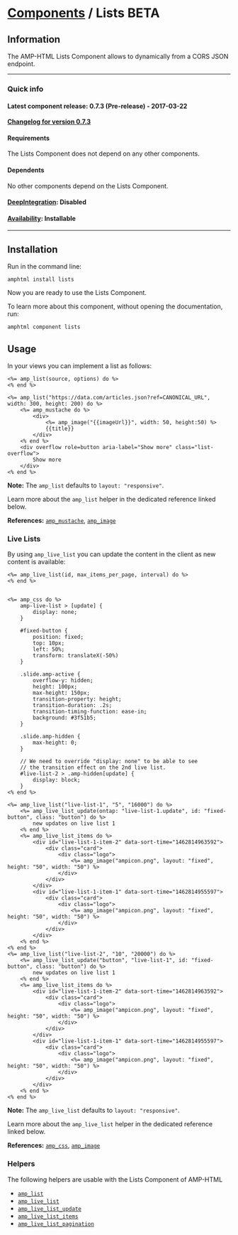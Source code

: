 
# [Components](https://github.com/jonhue/amphtml/tree/master/lib/amphtml/components/docs) / Lists BETA


## Information

The AMP-HTML Lists Component allows to dynamically from a CORS JSON endpoint.

---

### Quick info

#### Latest component release: 0.7.3 (Pre-release) - 2017-03-22

[**Changelog for version 0.7.3**](https://github.com/jonhue/amphtml/blob/master/CHANGELOG.md#073-pre-release---2017-03-22)

#### Requirements

The Lists Component does not depend on any other components.

#### Dependents

No other components depend on the Lists Component.

#### [DeepIntegration](https://github.com/jonhue/amphtml/tree/master/lib/amphtml/components/docs#deepintegration-components): Disabled

#### [Availability](https://github.com/jonhue/amphtml/tree/master/lib/amphtml/components/docs#availability-of-components): Installable

---

## Installation

Run in the command line:

    amphtml install lists

Now you are ready to use the Lists Component.

To learn more about this component, without opening the documentation, run:

    amphtml component lists


## Usage

In your views you can implement a list as follows:

    <%= amp_list(source, options) do %>
    <% end %>

    <%= amp_list("https://data.com/articles.json?ref=CANONICAL_URL", width: 300, height: 200) do %>
        <%= amp_mustache do %>
            <div>
                <%= amp_image("{{imageUrl}}", width: 50, height:50) %>
                {{title}}
            </div>
        <% end %>
        <div overflow role=button aria-label="Show more" class="list-overflow">
            Show more
        </div>
    <% end %>

**Note:** The `amp_list` defaults to `layout: "responsive"`.

Learn more about the `amp_list` helper in the dedicated reference linked below.

**References:** [`amp_mustache`](https://github.com/jonhue/amphtml/blob/master/lib/amphtml/helpers/docs/amp_mustache.md), [`amp_image`](https://github.com/jonhue/amphtml/blob/master/lib/amphtml/helpers/docs/amp_image.md)

### Live Lists

By using `amp_live_list` you can update the content in the client as new content is available:

    <%= amp_live_list(id, max_items_per_page, interval) do %>
    <% end %>


    <%= amp_css do %>
        amp-live-list > [update] {
            display: none;
        }

        #fixed-button {
            position: fixed;
            top: 10px;
            left: 50%;
            transform: translateX(-50%)
        }

        .slide.amp-active {
            overflow-y: hidden;
            height: 100px;
            max-height: 150px;
            transition-property: height;
            transition-duration: .2s;
            transition-timing-function: ease-in;
            background: #3f51b5;
        }

        .slide.amp-hidden {
            max-height: 0;
        }

        // We need to override "display: none" to be able to see
        // the transition effect on the 2nd live list.
        #live-list-2 > .amp-hidden[update] {
            display: block;
        }
    <% end %>

    <%= amp_live_list("live-list-1", "5", "16000") do %>
        <%= amp_live_list_update(ontap: "live-list-1.update", id: "fixed-button", class: "button") do %>
            new updates on live list 1
        <% end %>
        <%= amp_live_list_items do %>
            <div id="live-list-1-item-2" data-sort-time="1462814963592">
                <div class="card">
                    <div class="logo">
                        <%= amp_image("ampicon.png", layout: "fixed", height: "50", width: "50") %>
                    </div>
                </div>
            </div>
            <div id="live-list-1-item-1" data-sort-time="1462814955597">
                <div class="card">
                    <div class="logo">
                        <%= amp_image("ampicon.png", layout: "fixed", height: "50", width: "50") %>
                    </div>
                </div>
            </div>
        <% end %>
    <% end %>
    <%= amp_live_list("live-list-2", "10", "20000") do %>
        <%= amp_live_list_update("button", "live-list-1", id: "fixed-button", class: "button") do %>
            new updates on live list 1
        <% end %>
        <%= amp_live_list_items do %>
            <div id="live-list-1-item-2" data-sort-time="1462814963592">
                <div class="card">
                    <div class="logo">
                        <%= amp_image("ampicon.png", layout: "fixed", height: "50", width: "50") %>
                    </div>
                </div>
            </div>
            <div id="live-list-1-item-1" data-sort-time="1462814955597">
                <div class="card">
                    <div class="logo">
                        <%= amp_image("ampicon.png", layout: "fixed", height: "50", width: "50") %>
                    </div>
                </div>
            </div>
        <% end %>
    <% end %>

**Note:** The `amp_live_list` defaults to `layout: "responsive"`.

Learn more about the `amp_live_list` helper in the dedicated reference linked below.

**References:** [`amp_css`](https://github.com/jonhue/amphtml/blob/master/lib/amphtml/helpers/docs/amp_css.md), [`amp_image`](https://github.com/jonhue/amphtml/blob/master/lib/amphtml/helpers/docs/amp_image.md)


### Helpers

The following helpers are usable with the Lists Component of AMP-HTML

* [`amp_list`](https://github.com/jonhue/amphtml/blob/master/lib/amphtml/helpers/docs/amp_list.md)
* [`amp_live_list`](https://github.com/jonhue/amphtml/blob/master/lib/amphtml/helpers/docs/amp_live_list.md)
* [`amp_live_list_update`](https://github.com/jonhue/amphtml/blob/master/lib/amphtml/helpers/docs/amp_live_list_update.md)
* [`amp_live_list_items`](https://github.com/jonhue/amphtml/blob/master/lib/amphtml/helpers/docs/amp_live_list_items.md)
* [`amp_live_list_pagination`](https://github.com/jonhue/amphtml/blob/master/lib/amphtml/helpers/docs/amp_live_list_pagination.md)
